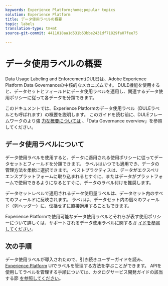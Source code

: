 ```yaml
---
keywords: Experience Platform;home;popular topics
solution: Experience Platform
title: データ使用ラベルの概要
topic: labels
translation-type: tm+mt
source-git-commit: 4411018aa1d531b53bbe2431df71829fa07fee75

---
```



# データ使用ラベルの概要

Data Usage Labeling and Enforcement(DULE)は、Adobe Experience Platform Data Governanceの中核的なメカニズムです。 DULE機能を使用すると、データセットとフィールドにデータ使用ラベルを適用し、関連するデータ使用ポリシーに従って各データを分類できます。

このドキュメントでは、Experience Platformのデータ使用ラベル（DULEラベルとも呼ばれます）の概要を説明します。 このガイドを読む前に、DULEフレームワークのより強 [力な概要については](../home.md) 、「Data Governance overview」を参照してください。

## データ使用ラベルについて

データ使用ラベルを使用すると、データに適用される使用ポリシーに従ってデータセットとフィールドを分類できます。 ラベルはいつでも適用でき、データの管理方法を柔軟に選択できます。 ベストプラクティスは、データがエクスペリエンスプラットフォームに取り込まれるとすぐに、またはデータがプラットフォームで使用できるようになるとすぐに、データのラベル付けを推奨します。

データセットレベルで適用されるデータ使用量ラベルは、データセット内のすべてのフィールドに反映されます。 ラベルは、データセット内の個々のフィールド（列ヘッダー）に、伝播せずに直接適用することもできます。

Experience Platformで使用可能なデータ使用ラベルとそれらが表す使用ポリシーについて詳しくは、サポートされるデータ使用ラベルに関するガ [イドを参照してください](reference.md)。

## 次の手順

データ使用ラベルが導入されたので、引き続きユーザーガイドを読み、 [Experience Platform](user-guide.md) UIでラベルを管理する方法を学ぶことができます。 APIを使用してラベルを管理する手順については、カタログサービス開発ガイドの該当する節 [を参照してください](../../catalog/api/labels.md)。